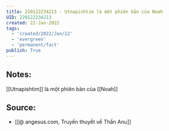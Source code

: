 ```yaml
---
title: 220122234213 - Utnapishtim là một phiên bản của Noah
UID: 220122234213
created: 22-Jan-2022
tags:
  - 'created/2022/Jan/22'
  - 'evergreen'
  - 'permanent/fact'
publish: True
---
```

## Notes:
[[Utnapishtim]] là một phiên bản của [[Noah]]

## Source:
- [[@ angesus.com, Truyền thuyết về Thần Anu]]


